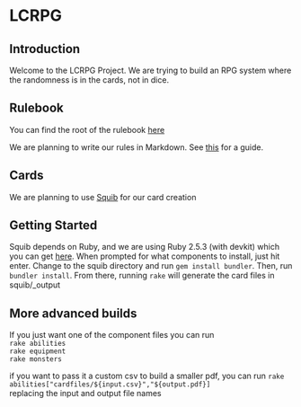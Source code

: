# LCRPG

## Introduction

Welcome to the LCRPG Project. We are trying to build an RPG system where the randomness is in the cards, not in dice.

## Rulebook

You can find the root of the rulebook [here](rules/Intro.md)

We are planning to write our rules in Markdown. See [this](https://github.com/adam-p/markdown-here/wiki/Markdown-Cheatsheet) for a guide.

## Cards

We are planning to use [Squib](https://squib.rocks) for our card creation

## Getting Started

Squib depends on Ruby, and we are using Ruby 2.5.3 (with devkit) which you can get [here](https://www.ruby-lang.org/en/downloads/). When prompted for what components to install, just hit enter.
Change to the squib directory and run `gem install bundler`. Then, run `bundler install`.
From there, running `rake` will generate the card files in squib/_output

## More advanced builds

If you just want one of the component files you can run  
`rake abilities`  
`rake equipment`  
`rake monsters`  
  
if you want to pass it a custom csv to build a smaller pdf, you can run 
`rake abilities["cardfiles/${input.csv}","${output.pdf}]`  
replacing the input and output file names